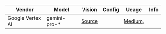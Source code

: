 | Vendor   | Model   | Vision | Config | Ueage|Info | 
|------------|------------|------------|------------|------------|------------|
|  Google Vertex AI| gemini-pro-* | [Source](https://github.com/myaichat/wxchat/blob/gemini_prompt_fuser/gemini_prompt_fuser.py)| []()| [Medium](), []()|[]()|
